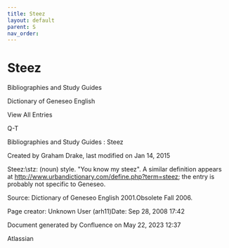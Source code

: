 ```yaml
---
title: Steez
layout: default
parent: S
nav_order:
---
```


# Steez

Bibliographies and Study Guides

Dictionary of Geneseo English

View All Entries

Q-T

Bibliographies and Study Guides : Steez

Created by  Graham Drake, last modified on Jan 14, 2015

Steez:\stz\: (noun) style. &quot;You know my steez&quot;. A similar definition appears at http://www.urbandictionary.com/define.php?term=steez; the entry is probably not specific to Geneseo.

Source: Dictionary of Geneseo English 2001.Obsolete Fall 2006.

Page creator: Unknown User (arh11)Date: Sep 28, 2008 17:42

Document generated by Confluence on May 22, 2023 12:37

Atlassian
